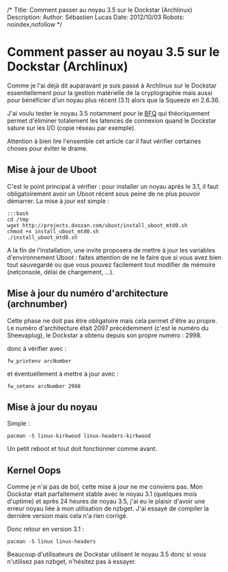 /*
Title: Comment passer au noyau 3.5 sur le Dockstar (Archlinux)
Description: 
Author: Sébastien Lucas
Date: 2012/10/03
Robots: noindex,nofollow
*/
# Comment passer au noyau 3.5 sur le Dockstar (Archlinux)

Comme je l'ai déjà dit auparavant je suis passé à Archlinux sur le Dockstar essentiellement pour la gestion matérielle de la cryptographie mais aussi pour bénéficier d'un noyau plus récent (3.1) alors que la Squeeze en 2.6.36.

J'ai voulu tester le noyau 3.5 notamment pour le [BFQ](http://retis.sssup.it/~fabio/linux/bfq/) qui théoriquement permet d'éliminer totalement les latences de connexion quand le Dockstar sature sur les I/O (copie réseau par exemple). 

Attention à bien lire l'ensemble cet article car il faut vérifier certaines choses pour éviter le drame.

## Mise à jour de Uboot

C'est le point principal à vérifier : pour installer un noyau après le 3.1, il faut obligatoirement avoir un Uboot récent sous peine de ne plus pouvoir démarrer. La mise à jour est simple : 

	:::bash
	cd /tmp
	wget http://projects.doozan.com/uboot/install_uboot_mtd0.sh
	chmod +x install_uboot_mtd0.sh
	./install_uboot_mtd0.sh


A la fin de l'installation, une invite proposera de mettre à jour les variables d'environnement Uboot : faites attention de ne le faire que si vous avez bien tout sauvegardé ou que vous pouvez facilement tout modifier de mémoire (netconsole, délai de chargement, ...).
## Mise à jour du numéro d'architecture (archnumber)

Cette phase ne doit pas être obligatoire mais cela permet d'être au propre. Le numéro d'architecture était 2097 précédemment (c'est le numéro du Sheevaplug), le Dockstar a obtenu depuis son propre numéro : 2998.

donc à vérifier avec :

	
	fw_printenv arcNumber 


et éventuellement à mettre à jour avec :

	
	fw_setenv arcNumber 2998

## Mise à jour du noyau

Simple : 

	
	pacman -S linux-kirkwood linux-headers-kirkwood


Un petit reboot et tout doit fonctionner comme avant.
## Kernel Oops

Comme je n'ai pas de bol, cette mise à jour ne me conviens pas. Mon Dockstar était parfaitement stable avec le noyau 3.1 (quelques mois d'uptime) et après 24 heures de noyau 3.5, j'ai eu le plaisir d'avoir une erreur noyau liée à mon utilisation de nzbget. J'ai essayé de compiler la dernière version mais cela n'a rien corrigé.

Donc retour en version 3.1 :

	
	pacman -S linux linux-headers


Beaucoup d'utilisateurs de Dockstar utilisent le noyau 3.5 donc si vous n'utilisez pas nzbget, n'hésitez pas à essayer.
